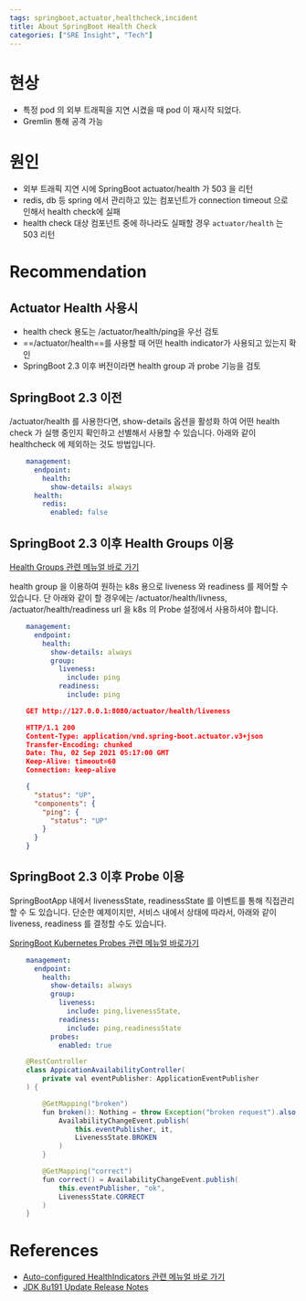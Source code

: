 ```yaml
---
tags: springboot,actuator,healthcheck,incident 
title: About SpringBoot Health Check
categories: ["SRE Insight", "Tech"]
---
```


# 현상

- 특정 pod 의 외부 트래픽을 지연 시켰을 때 pod 이 재시작 되었다.
- Gremlin 통해 공격 가능

# 원인

- 외부 트래픽 지연 시에 SpringBoot actuator/health 가 503 을 리턴
- redis, db 등 spring 에서 관리하고 있는 컴포넌트가 connection timeout 으로 인해서 health check에 실패
- health check 대상 컴포넌트 중에 하나라도 실패할 경우 `actuator/health` 는 503 리턴

# Recommendation

## Actuator Health 사용시

- health check 용도는 /actuator/health/ping을 우선 검토
- ==/actuator/health==를 사용할 때 어떤 health indicator가 사용되고 있는지 확인
- SpringBoot 2.3 이후 버전이라면 health group 과 probe 기능을 검토

## SpringBoot 2.3 이전

/actuator/health 를 사용한다면, show-details 옵션을 활성화 하여 어떤 health check 가 실행 중인지 확인하고 선별해서 사용할 수 있습니다. 아래와 같이 healthcheck 에 제외하는 것도 방법입니다.

```yaml
    management:
      endpoint:
        health:
          show-details: always
      health:
        redis:
          enabled: false
```

## SpringBoot 2.3 이후 Health Groups 이용

[Health Groups 관련 메뉴얼 바로 가기](https://docs.spring.io/spring-boot/docs/2.3.0.RELEASE/reference/html/production-ready-features.html#production-ready-health-groups)

health group 을 이용하여 원하는 k8s 용으로 liveness 와 readiness 를 제어할 수 있습니다. 단 아래와 같이 할 경우에는 /actuator/health/livness, /actuator/health/readiness url 을 k8s 의 Probe 설정에서 사용하셔야 합니다.

```yaml
    management:
      endpoint:
        health:
          show-details: always
          group:
            liveness:
              include: ping
            readiness:
              include: ping
```

```json
    GET http://127.0.0.1:8080/actuator/health/liveness

    HTTP/1.1 200 
    Content-Type: application/vnd.spring-boot.actuator.v3+json
    Transfer-Encoding: chunked
    Date: Thu, 02 Sep 2021 05:17:00 GMT
    Keep-Alive: timeout=60
    Connection: keep-alive

    {
      "status": "UP",
      "components": {
        "ping": {
          "status": "UP"
        }
      }
    }
```

## SpringBoot 2.3 이후 Probe 이용

SpringBootApp 내에서 livenessState, readinessState 를 이벤트를 통해 직접관리할 수 도 있습니다. 단순한 예제이지만, 서비스 내에서 상태에 따라서, 아래와 같이 liveness, readiness 를 결정할 수도 있습니다.

[SpringBoot Kubernetes Probes 관련 메뉴얼 바로가기](https://docs.spring.io/spring-boot/docs/2.3.0.RELEASE/reference/html/production-ready-features.html#production-ready-kubernetes-probes)

```yaml
    management:
      endpoint:
        health:
          show-details: always
          group:
            liveness:
              include: ping,livenessState,
            readiness:
              include: ping,readinessState
          probes:
            enabled: true

```

```java
    @RestController
    class AppicationAvailabilityController(
        private val eventPublisher: ApplicationEventPublisher
    ) {

        @GetMapping("broken")
        fun broken(): Nothing = throw Exception("broken request").also {
            AvailabilityChangeEvent.publish(
                this.eventPublisher, it,
                LivenessState.BROKEN
            )
        }

        @GetMapping("correct")
        fun correct() = AvailabilityChangeEvent.publish(
            this.eventPublisher, "ok",
            LivenessState.CORRECT
        )
    }

```

# References

- [Auto-configured HealthIndicators 관련 메뉴얼 바로 가기](https://docs.spring.io/spring-boot/docs/2.3.0.RELEASE/reference/html/production-ready-features.html#production-ready-health-indicators)
- [JDK 8u191 Update Release Notes](https://www.oracle.com/java/technologies/javase/8u191-relnotes.html)
